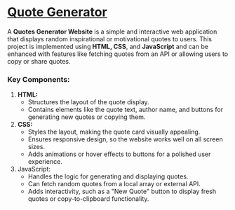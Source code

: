 <h1>
  <a href="https://akshat0502.github.io/Quote-Generator/">Quote Generator</a>
</h1>

<p>A <b>Quotes Generator Website</b> is a simple and interactive web application that displays random inspirational or motivational quotes to users. This project is implemented using<b> HTML, CSS</b>, and <b>JavaScript</b> and can be enhanced with features like fetching quotes from an API or allowing users to copy or share quotes.</p>

<h3>Key Components:</h3>

<ol>
  <li><b>HTML:</b>
    <ul>
      <li>Structures the layout of the quote display.</li>
      <li>Contains elements like the quote text, author name, and buttons for generating new quotes or copying them.</li>
    </ul>
  </li>
  <li><b>CSS:</b>
    <ul>
      <li>Styles the layout, making the quote card visually appealing.</li>
      <li>Ensures responsive design, so the website works well on all screen sizes.</li>
      <li>Adds animations or hover effects to buttons for a polished user experience.</li>
    </ul>
  </li>
  <li>JavaScript:
    <ul>
      <li>Handles the logic for generating and displaying quotes.</li>
      <li>Can fetch random quotes from a local array or external API.</li>
      <li>Adds interactivity, such as a "New Quote" button to display fresh quotes or copy-to-clipboard functionality.</li>
    </ul>
  </li>
</ol>
